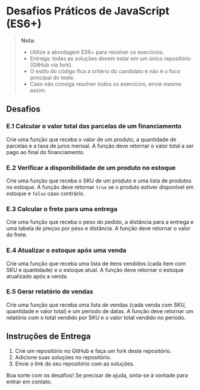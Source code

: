 # Desafios Práticos de JavaScript (ES6+)

> **Nota:**
>  - Utilize a abordagem ES6+ para resolver os exercícios.
>  - Entrega: todas as soluções devem estar em um único repositório (GitHub via fork).
>  - O estilo do código fica a critério do candidato e não é o foco principal do teste.
>  - Caso não consiga resolver todos os exercícios, envie mesmo assim.

## Desafios

### E.1 Calcular o valor total das parcelas de um financiamento

Crie uma função que receba o valor de um produto, a quantidade de parcelas e a taxa de juros mensal. A função deve retornar o valor total a ser pago ao final do financiamento.

### E.2 Verificar a disponibilidade de um produto no estoque

Crie uma função que receba o SKU de um produto e uma lista de produtos no estoque. A função deve retornar `true` se o produto estiver disponível em estoque e `false` caso contrário.

### E.3 Calcular o frete para uma entrega

Crie uma função que receba o peso do pedido, a distância para a entrega e uma tabela de preços por peso e distância. A função deve retornar o valor do frete.

### E.4 Atualizar o estoque após uma venda

Crie uma função que receba uma lista de itens vendidos (cada item com SKU e quantidade) e o estoque atual. A função deve retornar o estoque atualizado após a venda.

### E.5 Gerar relatório de vendas

Crie uma função que receba uma lista de vendas (cada venda com SKU, quantidade e valor total) e um período de datas. A função deve retornar um relatório com o total vendido por SKU e o valor total vendido no período.


## Instruções de Entrega

1. Crie um repositório no GitHub e faça um fork deste repositório.
2. Adicione suas soluções no repositório.
3. Envie o link do seu repositório com as soluções.

Boa sorte com os desafios! Se precisar de ajuda, sinta-se à vontade para entrar em contato.